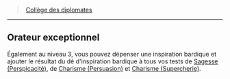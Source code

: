 ﻿---
!Generic
Id: bard_diplomats_hd.md#orateur-exceptionnel
ParentLink: bard_diplomats_hd.md#collège-des-diplomates
Name: Orateur exceptionnel
ParentName: Collège des diplomates
NameLevel: 2
Attributes: {}
---
> [Collège des diplomates](hd_bard_diplomats.md)

---

## Orateur exceptionnel

Également au niveau 3, vous pouvez dépenser une inspiration bardique et ajouter le résultat du dé d'inspiration bardique à tous vos tests de [Sagesse (Perspicacité)](hd_abilities_wisdom_perspicacite.md), de [Charisme (Persuasion)](hd_abilities_charisma_persuasion.md) et [Charisme (Supercherie)](hd_abilities_charisma_supercherie.md).

